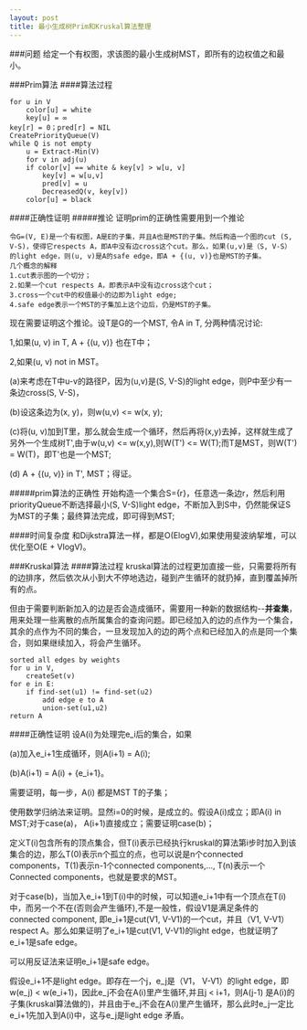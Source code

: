```yaml
---
layout: post
title: 最小生成树Prim和Kruskal算法整理 
---
```


###问题
给定一个有权图，求该图的最小生成树MST，即所有的边权值之和最小。

###Prim算法
####算法过程

	for u in V
		color[u] = white
		key[u] = ∞
	key[r] = 0；pred[r] = NIL
	CreatePriorityQueue(V)
	while Q is not empty
		u = Extract-Min(V)
		for v in adj(u)
		if color[v] == white & key[v] > w[u, v]
			key[v] = w[u,v]
			pred[v] = u
			DecreasedQ(v, key[v])
		color[u] = black

####正确性证明
#####推论
证明prim的正确性需要用到一个推论

	令G=(V, E)是一个有权图，A是E的子集，并且A也是MST的子集。然后构造一个图的cut (S, V-S)，使得它respects A，即A中没有边cross这个cut。那么，如果(u,v)是（S, V-S）的light edge，则(u, v)是A的safe edge，即A + {(u, v)}也是MST的子集。
	几个概念的解释
	1.cut表示图的一个切分；
	2.如果一个cut respects A，即表示A中没有边cross这个cut；
	3.cross一个cut中的权值最小的边即为light edge;
	4.safe edge表示一个MST的子集加上这个边后，仍是MST的子集。
现在需要证明这个推论。设T是G的一个MST, 令A in T, 分两种情况讨论:

1,如果(u, v) in T, A + {(u, v)} 也在T中；

2,如果(u, v) not in MST。 

(a)来考虑在T中u-v的路径P，因为(u,v)是(S, V-S)的light edge，则P中至少有一条边cross(S, V-S)，

(b)设这条边为(x, y)，则w(u,v) <= w(x, y);

(c)将(u, v)加到T里，那么就会生成一个循环，然后再将(x,y)去掉，这样就生成了另外一个生成树T',由于w(u,v) <= w(x,y),则W(T') <= W(T);而T是MST，则W(T') = W(T)，即T'也是一个MST;

(d) A + {(u, v)} in T', MST；得证。

#####prim算法的正确性
开始构造一个集合S={r}，任意选一条边r，然后利用priorityQueue不断选择最小(S, V-S)light edge，不断加入到S中，仍然能保证S为MST的子集；最终算法完成，即可得到MST;

		
####时间复杂度
和Dijkstra算法一样，都是O(ElogV),如果使用斐波纳挈堆，可以优化至O(E + VlogV)。

###Kruskal算法
####算法过程
kruskal算法的过程更加直接一些，只需要将所有的边排序，然后依次从小到大不停地选边，碰到产生循环的就扔掉，直到覆盖掉所有的点。

但由于需要判断新加入的边是否会造成循环，需要用一种新的数据结构--**并查集**，用来处理一些离散的点所属集合的查询问题。即已经加入的边的点作为一个集合，其余的点作为不同的集合，一旦发现加入的边的两个点和已经加入的点是同一个集合，则如果继续加入，将会产生循环。


	sorted all edges by weights
	for u in V, 
		createSet(v)
	for e in E:
		if find-set(u1) != find-set(u2)
			add edge e to A 
			union-set(u1,u2)
	return A
	
####正确性证明
设A(i)为处理完e_i后的集合，如果

(a)加入e_i+1生成循环，则A(i+1) = A(i);

(b)A(i+1) = A(i) + {e_i+1}。

需要证明，每一步，A(i) 都是MST T的子集；

使用数学归纳法来证明。显然i=0的时候，是成立的。假设A(i)成立；即A(i) in MST;对于case(a)， A(i+1)直接成立；需要证明case(b)；

定义T(i)包含所有的顶点集合，但T(i)表示已经执行kruskal的算法第i步时加入到该集合的边，那么T(0)表示n个孤立的点，也可以说是n个connected components，T(1)表示n-1个connected components,..., T(n)表示一个Connected components，也就是要求的MST。

对于case(b)，当加入e_i+1到T(i)中的时候，可以知道e_i+1中有一个顶点在T(i)中，而另一个不在(否则会产生循环),不是一般性，假设V1是满足条件的connected component, 即e_i+1是cut(V1, V-V1)的一个cut，并且（V1, V-V1）respect A。那么如果证明了e_i+1是cut(V1, V-V1)的light edge，也就证明了e_i+1是safe edge。

可以用反证法来证明e_i+1是safe edge。

假设e_i+1不是light edge。即存在一个j，e_j是（V1， V-V1）的light edge，即w(e_j) < w(e_i+1)，因此e_j不会在A(i)里产生循环,并且j < i+1，则A(j-1) 是A(i)的子集(kruskal算法做的)，并且由于e_j不会在A(i)里产生循环，那么此时e_j一定比e_i+1先加入到A(i)中，这与e_j是light edge 矛盾。
